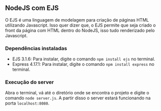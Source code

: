 ## NodeJS com EJS

O EJS é uma linguagem de modelagem para criação de páginas HTML utilizando Javascript.
Isso quer dizer que, o EJS permite que seja criado o front da página com HTML dentro
do NodeJS, isso tudo renderizado pelo Javascript.

### Dependências instaladas

<ul>
  <li>EJS 3.1.6: Para instalar, digite o comando <code>npm install ejs</code> no terminal.</li>
  <li>Express 4.17.1: Para instalar, digite o comando <code>npm install express</code> no terminal.</li>
</ul>

### Execução do server

Abra o terminal, vá até o diretório onde se encontra o projeto e digite o comando
<code>node server.js</code>. A partir disso o server estará funcionando na porta 
<code>localhost:8080</code>.